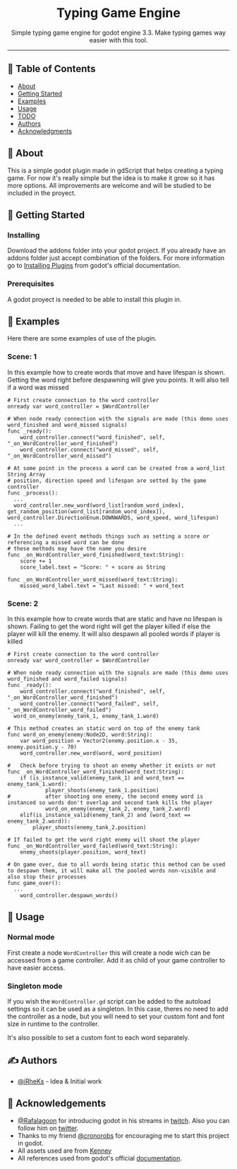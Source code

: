 <!--<p align="center">
  <a href="" rel="noopener">
 <img width=200px height=200px src="https://i.imgur.com/6wj0hh6.jpg" alt="Project logo"></a>
</p>-->

<h1 align="center">Typing Game Engine</h3>

<p align="center"> Simple typing game engine for godot engine 3.3. Make typing games way easier with this tool.
    <br> 
</p>

---
## 📝 Table of Contents

- [About](#about)
- [Getting Started](#getting_started)
- [Examples](#examples)
- [Usage](#usage)
- [TODO](../TODO.md)
- [Authors](#authors)
- [Acknowledgments](#acknowledgement)

## 🧐 About <a name = "about"></a>

This is a simple godot plugin made in gdScript that helps creating a typing game. For now it's really simple but the idea is to make it grow so it has more options. All improvements are welcome and will be studied to be included in the proyect.

## 🏁 Getting Started <a name = "getting_started"></a>
### Installing

Download the addons folder into your godot project. If you already have an addons folder just accept combination of the folders.
For more information go to [Installing Plugins](https://docs.godotengine.org/en/stable/tutorials/plugins/editor/installing_plugins.html) from godot's official documentation.

### Prerequisites

A godot proyect is needed to be able to install this plugin in.

## 🔧 Examples <a name = "examples"></a>

Here there are some examples of use of the plugin.

### Scene: 1

In this example how to create words that move and have lifespan is shown. Getting the word right before despawning will give you points. It will also tell if a word was missed

```gdscript
# First create connection to the word controller
onready var word_controller = $WordController

# When node ready connection with the signals are made (this demo uses word_finished and word_missed signals)
func _ready():
	word_controller.connect("word_finished", self, "_on_WordController_word_finished")
	word_controller.connect("word_missed", self, "_on_WordController_word_missed")

# At some point in the process a word can be created from a word_list String Array
# position, direction speed and lifespan are setted by the game controller
func _process():
  ...
  word_controller.new_word(word_list[random_word_index], get_random_position(word_list[random_word_index]), word_controller.DirectionEnum.DOWNWARDS, word_speed, word_lifespan)
  ...

# In the defined event methods things such as setting a score or referencing a missed word can be done 
# these methods may have the name you desire
func _on_WordController_word_finished(word_text:String):
	score += 1
	score_label.text = "Score: " + score as String

func _on_WordController_word_missed(word_text:String):
	missed_word_label.text = "Last missed: " + word_text
```

### Scene: 2

In this example how to create words that are static and have no lifespan is shown. Failing to get the word right will get the player killed if else the player will kill the enemy. It will also despawn all pooled words if player is killed

```gdscript
# First create connection to the word controller
onready var word_controller = $WordController

# When node ready connection with the signals are made (this demo uses word_finished and word_failed signals)
func _ready():
	word_controller.connect("word_finished", self, "_on_WordController_word_finished")
	word_controller.connect("word_failed", self, "_on_WordController_word_failed")
  word_on_enemy(enemy_tank_1, enemy_tank_1.word)

# This method creates an static word on top of the enemy tank
func word_on_enemy(enemy:Node2D, word:String):
	var word_position = Vector2(enemy.position.x - 35, enemy.position.y - 70)
	word_controller.new_word(word, word_position)

#	Check before trying to shoot an enemy whether it exists or not
func _on_WordController_word_finished(word_text:String):
	if (is_instance_valid(enemy_tank_1) and word_text == enemy_tank_1.word):
			player_shoots(enemy_tank_1.position)
#			after shooting one enemy, the second enemy word is instanced so words don't overlap and second tank kills the player
			word_on_enemy(enemy_tank_2, enemy_tank_2.word)
	elif(is_instance_valid(enemy_tank_2) and (word_text == enemy_tank_2.word)):
		player_shoots(enemy_tank_2.position)

# If failed to get the word right enemy will shoot the player
func _on_WordController_word_failed(word_text:String):
	enemy_shoots(player.position, word_text)

# On game over, due to all words being static this method can be used to despawn them, it will make all the pooled words non-visible and also stop their processes
func game_over():
  ...
	word_controller.despawn_words()
```

## 🎈 Usage <a name="usage"></a>

### Normal mode

First create a node `WordController` this will create a node wich can be accessed from a game controller. Add it as child of your game controller to have easier access.


### Singleton mode

If you wish the `WordController.gd` script can be added to the autoload settings so it can be used as a singleton. In this case, theres no need to add the controller as a node, but you will need to set your custom font and font size in runtime to the controller.


It's also possible to set a custom font to each word separately.

## ✍️ Authors <a name = "authors"></a>

- [@iRheKs](https://github.com/iRheKs) - Idea & Initial work

## 🎉 Acknowledgements <a name = "acknowledgement"></a>

- [@Rafalagoon](https://github.com/rafalagoon) for introducing godot in his streams in [twitch](https://www.twitch.tv/rafalagoon). Also you can follow him on [twitter](https://twitter.com/RafaLagoon).
- Thanks to my friend [@cronorobs](https://github.com/cronorobs) for encouraging me to start this project in godot.
- All assets used are from [Kenney](https://kenney.nl/)
- All references used from godot's official [documentation](https://docs.godotengine.org/en/stable/).
